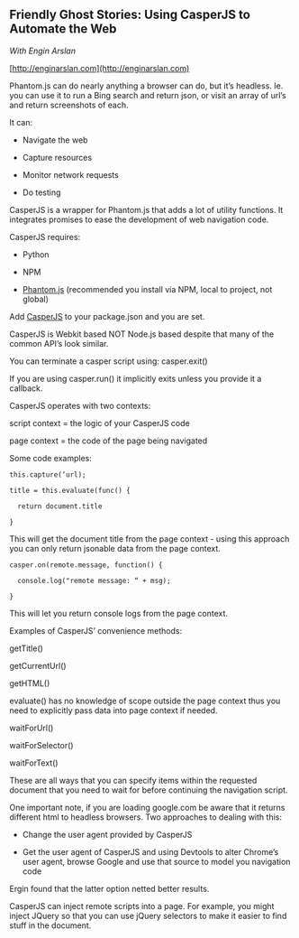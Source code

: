 **Friendly Ghost Stories: Using CasperJS to Automate the Web**
-----------------------------------------------------------
*With Engin Arslan*

[http://enginarslan.com](http://enginarslan.com)

Phantom.js can do nearly anything a browser can do, but it’s headless. Ie. you can use it to run a Bing search and return json, or visit an array of url’s and return screenshots of each.

It can:

* Navigate the web

* Capture resources

* Monitor network requests

* Do testing

CasperJS is a wrapper for Phantom.js that adds a lot of utility functions. It integrates promises to ease the development of web navigation code.

CasperJS requires:

* Python

* NPM

* [Phantom.js](http://phantomjs.org/) (recommended you install via NPM, local to project, not global)

Add [CasperJS](http://casperjs.org/) to your package.json and you are set.

CasperJS is Webkit based NOT Node.js based despite that many of the common API’s look similar. 

You can terminate a casper script using: casper.exit()

If you are using casper.run() it implicitly exits unless you provide it a callback.

CasperJS operates with two contexts:

script context = the logic of your CasperJS code

page context = the code of the page being navigated

Some code examples:

    this.capture(‘url);
    
    title = this.evaluate(func() {
    
      return document.title
    
    }

This will get the document title from the page context - using this approach you can only return jsonable data from the page context.

    casper.on(remote.message, function() {
    
      console.log("remote message: “ + msg);
    
    }

This will let you return console logs from the page context.

Examples of CasperJS’ convenience methods:

getTitle()

getCurrentUrl()

getHTML()

evaluate() has no knowledge of scope outside the page context thus you need to explicitly pass data into page context if needed.

waitForUrl()

waitForSelector()

waitForText()

These are all ways that you can specify items within the requested document that you need to wait for before continuing the navigation script.

One important note, if you are loading google.com be aware that it returns different html to headless browsers. Two approaches to dealing with this:

* Change the user agent provided by CasperJS

* Get the user agent of CasperJS and using Devtools to alter Chrome’s user agent, browse Google and use that source to model you navigation code

Ergin found that the latter option netted better results.

CasperJS can inject remote scripts into a page. For example, you might inject JQuery so that you can use jQuery selectors to make it easier to find stuff in the document.

